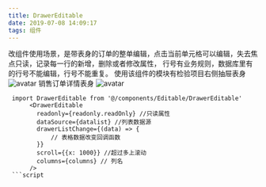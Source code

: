 ```yaml
---
title: DrawerEditable
date: 2019-07-08 14:09:17
tags: 组件
---
```

改组件使用场景，是带表身的订单的整单编辑，点击当前单元格可以编辑，失去焦点只读，记录每一行的新增，删除或者修改属性，
行号有业务规则，数据库里有的行号不能编辑，行号不能重复。
使用该组件的模块有检验项目右侧抽屉表身
![avatar](http://chuantu.xyz/t6/702/1563454056x2728278714.jpg)
销售订单详情表身
![avatar](http://chuantu.xyz/t6/702/1563454120x2073530529.jpg)
```
 import DrawerEditable from '@/components/Editable/DrawerEditable'
      <DrawerEditable
        readonly={readonly.readOnly} //只读属性
        dataSource={datalist} //列表数据源
        drawerListChange={(data) => {
            // 表格数据改变回调函数
        }}
        scroll={{x: 1000}} //超过多上滚动
        columns={columns} // 列名
      />
 ```script

